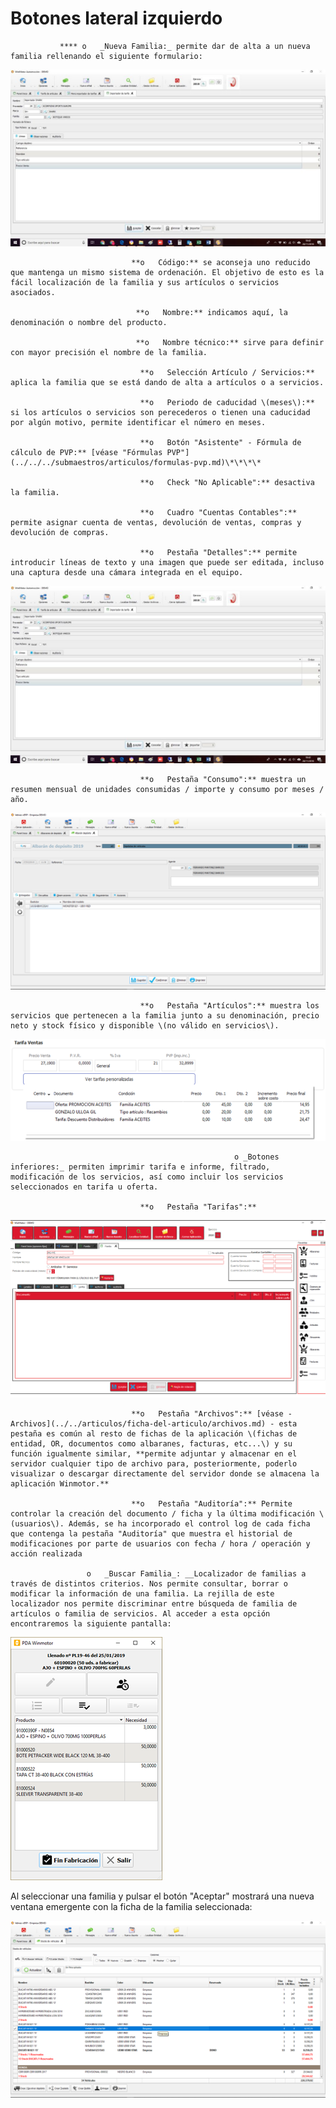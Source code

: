 # Botones lateral izquierdo

               **** o   _Nueva Familia:_ permite dar de alta a un nueva familia rellenando el siguiente formulario:

![](../../../../.gitbook/assets/image%20%28110%29.png)

                               **o   Código:** se aconseja uno reducido que mantenga un mismo sistema de ordenación. El objetivo de esto es la fácil localización de la familia y sus artículos o servicios asociados.

                                **o   Nombre:** indicamos aquí, la denominación o nombre del producto.

                                **o   Nombre técnico:** sirve para definir con mayor precisión el nombre de la familia.

                                 **o   Selección Artículo / Servicios:** aplica la familia que se está dando de alta a artículos o a servicios.

                                 **o   Periodo de caducidad \(meses\):** si los artículos o servicios son perecederos o tienen una caducidad por algún motivo, permite identificar el número en meses.

                                 **o   Botón "Asistente" - Fórmula de cálculo de PVP:** [véase "Fórmulas PVP"](../../../submaestros/articulos/formulas-pvp.md)\*\*\*\*

                                 **o   Check "No Aplicable":** desactiva la familia.

                                 **o   Cuadro "Cuentas Contables":** permite asignar cuenta de ventas, devolución de ventas, compras y devolución de compras.

                                 **o   Pestaña "Detalles":** permite introducir líneas de texto y una imagen que puede ser editada, incluso una captura desde una cámara integrada en el equipo.

![](../../../../.gitbook/assets/image%20%28110%29.png)

                                 **o   Pestaña "Consumo":** muestra un resumen mensual de unidades consumidas / importe y consumo por meses / año.

![](../../../../.gitbook/assets/image%20%28275%29.png)

                                 **o   Pestaña "Artículos":** muestra los servicios que pertenecen a la familia junto a su denominación, precio neto y stock físico y disponible \(no válido en servicios\).

![](../../../../.gitbook/assets/image%20%28264%29.png)

                                                      o _Botones inferiores:_ permiten imprimir tarifa e informe, filtrado, modificación de los servicios, así como incluir los servicios seleccionados en tarifa u oferta.

                                 **o   Pestaña "Tarifas":** 

![](../../../../.gitbook/assets/image%20%28375%29.png)

                               **o   Pestaña "Archivos":** [véase - Archivos](../../articulos/ficha-del-articulo/archivos.md) - esta pestaña es común al resto de fichas de la aplicación \(fichas de entidad, OR, documentos como albaranes, facturas, etc...\) y su función igualmente similar, **permite adjuntar y almacenar en el servidor cualquier tipo de archivo para, posteriormente, poderlo visualizar o descargar directamente del servidor donde se almacena la aplicación Winmotor.**

                               **o   Pestaña "Auditoría":** Permite controlar la creación del documento / ficha y la última modificación \(usuarios\). Además, se ha incorporado el control log de cada ficha que contenga la pestaña "Auditoría" que muestra el historial de modificaciones por parte de usuarios con fecha / hora / operación y acción realizada

                     o   _Buscar Familia_: __Localizador de familias a través de distintos criterios. Nos permite consultar, borrar o modificar la información de una familia. La rejilla de este localizador nos permite discriminar entre búsqueda de familia de artículos o familia de servicios. Al acceder a esta opción encontraremos la siguiente pantalla:

![](../../../../.gitbook/assets/image%20%28282%29.png)

Al seleccionar una familia y pulsar el botón "Aceptar" mostrará una nueva ventana emergente con la ficha de la familia seleccionada:

![](../../../../.gitbook/assets/image%20%2834%29.png)

